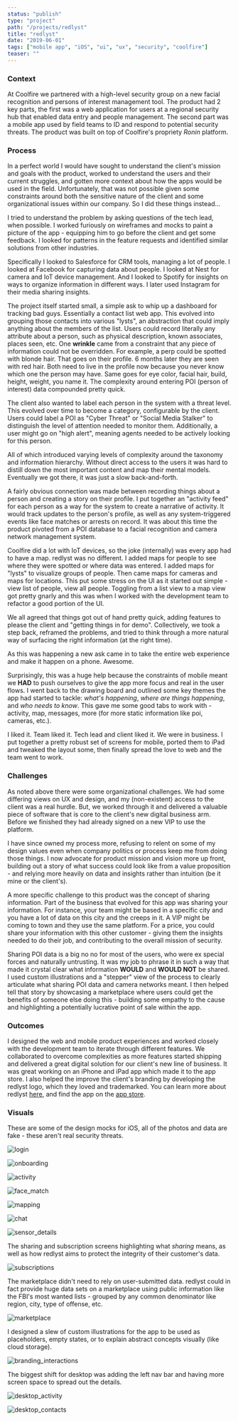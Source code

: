 ```yaml
---
status: "publish"
type: "project"
path: "/projects/redlyst"
title: "redlyst"
date: "2019-06-01"
tags: ["mobile app", "iOS", "ui", "ux", "security", "coolfire"]
teaser: ""
---
```


<h3 class="txt-title">Context</h3>

At Coolfire we partnered with a high-level security group on a new facial recognition and persons of interest management tool. The product had 2 key parts, the first was a web application for users at a regional security hub that enabled data entry and people management. The second part was a mobile app used by field teams to ID and respond to potential security threats. The product was built on top of Coolfire's propriety _Ronin_ platform.

<h3 class="txt-title">Process</h3>

In a perfect world I would have sought to understand the client's mission and goals with the product, worked to understand the users and their current struggles, and gotten more context about how the apps would be used in the field. Unfortunately, that was not possible given some constraints around both the sensitive nature of the client and some organizational issues within our company. So I did these things instead...

I tried to understand the problem by asking questions of the tech lead, when possible. I worked furiously on wireframes and mocks to paint a picture of the app - equipping him to go before the client and get some feedback. I looked for patterns in the feature requests and identified similar solutions from other industries.

Specifically I looked to Salesforce for CRM tools, managing a lot of people. I looked at Facebook for capturing data about people. I looked at Nest for camera and IoT device management. And I looked to Spotify for insights on ways to organize information in different ways. I later used Instagram for their media sharing insights.

The project itself started small, a simple ask to whip up a dashboard for tracking bad guys. Essentially a contact list web app. This evolved into grouping those contacts into various "lysts", an abstraction that could imply anything about the members of the list. Users could record literally any attribute about a person, such as physical description, known associates, places seen, etc. One **wrinkle** came from a constraint that any piece of information could not be overridden. For example, a perp could be spotted with blonde hair. That goes on their profile. 6 months later they are seen with red hair. Both need to live in the profile now because you never know which one the person may have. Same goes for eye color, facial hair, build, height, weight, you name it. The complexity around entering POI (person of interest) data compounded pretty quick.

The client also wanted to label each person in the system with a threat level. This evolved over time to become a category, configurable by the client. Users could label a POI as "Cyber Threat" or "Social Media Stalker" to distinguish the level of attention needed to monitor them. Additionally, a user might go on "high alert", meaning agents needed to be actively looking for this person.

All of which introduced varying levels of complexity around the taxonomy and information hierarchy. Without direct access to the users it was hard to distill down the most important content and map their mental models. Eventually we got there, it was just a slow back-and-forth.

A fairly obvious connection was made between recording things about a person and creating a story on their profile. I put together an "activity feed" for each person as a way for the system to create a narrative of activity. It would track updates to the person's profile, as well as any system-triggered events like face matches or arrests on record. It was about this time the product pivoted from a POI database to a facial recognition and camera network management system.

Coolfire did a lot with IoT devices, so the joke (internally) was every app had to have a map. redlyst was no different. I added maps for people to see where they were spotted or where data was entered. I added maps for "lysts" to visualize groups of people. Then came maps for cameras and maps for locations. This put some stress on the UI as it started out simple - view list of people, view all people. Toggling from a list view to a map view got pretty gnarly and this was when I worked with the development team to refactor a good portion of the UI.

We all agreed that things got out of hand pretty quick, adding features to please the client and "getting things in for demo". Collectively, we took a step back, reframed the problems, and tried to think through a more natural way of surfacing the right information (at the right time).

As this was happening a new ask came in to take the entire web experience and make it happen on a phone. Awesome.

Surprisingly, this was a huge help because the constraints of mobile meant we **HAD** to push ourselves to give the app more focus and real in the user flows. I went back to the drawing board and outlined some key themes the app had started to tackle: _what's happening_, _where are things happening_, and _who needs to know_. This gave me some good tabs to work with - activity, map, messages, more (for more static information like poi, cameras, etc.).

I liked it. Team liked it. Tech lead and client liked it. We were in business. I put together a pretty robust set of screens for mobile, ported them to iPad and tweaked the layout some, then finally spread the love to web and the team went to work.

<h3 class="txt-title">Challenges</h3>

As noted above there were some organizational challenges. We had some differing views on UX and design, and my (non-existent) access to the client was a real hurdle. But, we worked through it and delivered a valuable piece of software that is core to the client's new digital business arm. Before we finished they had already signed on a new VIP to use the platform.

I have since owned my process more, refusing to relent on some of my design values even when company politics or process keep me from doing those things. I now advocate for product mission and vision more up front, building out a story of what success could look like from a value proposition - and relying more heavily on data and insights rather than intuition (be it mine or the client's).

A more specific challenge to this product was the concept of sharing information. Part of the business that evolved for this app was sharing your information. For instance, your team might be based in a specific city and you have a lot of data on this city and the creeps in it. A VIP might be coming to town and they use the same platform. For a price, you could share your information with this other customer - giving them the insights needed to do their job, and contributing to the overall mission of security.

Sharing POI data is a big no no for most of the users, who were ex special forces and naturally untrusting. It was my job to phrase it in such a way that made it crystal clear what information **WOULD** and **WOULD NOT** be shared. I used custom illustrations and a "stepper" view of the process to clearly articulate what sharing POI data and camera networks meant. I then helped tell that story by showcasing a marketplace where users could get the benefits of someone else doing this - building some empathy to the cause and highlighting a potentially lucrative point of sale within the app.

<h3 class="txt-title">Outcomes</h3>

I designed the web and mobile product experiences and worked closely with the development team to iterate through different features. We collaborated to overcome complexities as more features started shipping and delivered a great digital solution for our client's new line of business. It was great working on an iPhone and iPad app which made it to the app store. I also helped the improve the client's branding by developing the redlyst logo, which they loved and trademarked. You can learn more about redlyst <a class="txt-link" href="https://www.redlyst.com" target="_blank">here</a>, and find the app on the <a class="txt-link" href="https://apps.apple.com/tt/app/redlyst/id1470186808" target="_blank">app store</a>.

<h3 class="txt-title">Visuals</h3>

These are some of the design mocks for iOS, all of the photos and data are fake - these aren't real security threats.

![login](/redlyst/00-OpenLogin.png)

![onboarding](/redlyst/01-Onboarding.png)

![activity](/redlyst/02-ActivityFeed.png)

![face_match](/redlyst/03-FaceMatch.png)

![mapping](/redlyst/04-Map.png)

![chat](/redlyst/05-Chat.png)

![sensor_details](/redlyst/06-Sensors.png)

The sharing and subscription screens highlighting what _sharing_ means, as well as how redlyst aims to protect the integrity of their customer's data.

![subscriptions](/redlyst/07-Subscriptions.png)

The marketplace didn't need to rely on user-submitted data. redlyst could in fact provide huge data sets on a marketplace using public information like the FBI's most wanted lists - grouped by any common denominator like region, city, type of offense, etc.

![marketplace](/redlyst/08-Marketplace.png)

I designed a slew of custom illustrations for the app to be used as placeholders, empty states, or to explain abstract concepts visually (like cloud storage).

![branding_interactions](/redlyst/09-Interactions.png)

The biggest shift for desktop was adding the left nav bar and having more screen space to spread out the details.

![desktop_activity](/redlyst/10-Home.png)

![desktop_contacts](/redlyst/11-Selected.png)
